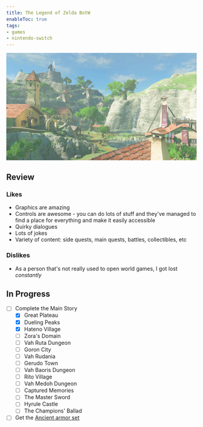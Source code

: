 ```yaml
---
title: The Legend of Zelda BotW
enableToc: true
tags:
- games
- nintendo-switch
---
```


![the legend of zelda breath of the wild cover](notes/assets/games/the-legend-of-zelda-breath-of-the-wild.jpeg)

## Review

### Likes

- Graphics are amazing
- Controls are awesome - you can do lots of stuff and they've managed to find a place for everything and make it easily accessible
- Quirky dialogues 
- Lots of jokes
- Variety of content: side quests, main quests, battles, collectibles, etc

### Dislikes
- As a person that's not really used to open world games, I got lost *constantly*


## In Progress

- [ ] Complete the Main Story
	- [x] Great Plateau
	- [x] Dueling Peaks
	- [x] Hateno Village
	- [ ] Zora's Domain
	- [ ] Vah Ruta Dungeon
	- [ ] Goron City
	- [ ] Vah Rudania
	- [ ] Gerudo Town
	- [ ] Vah Baoris Dungeon
	- [ ] Rito Village
	- [ ] Vah Medoh Dungeon
	- [ ] Captured Memories
	- [ ] The Master Sword
	- [ ] Hyrule Castle
	- [ ] The Champions' Ballad
- [ ] Get the [Ancient armor set](https://www.dexerto.com/gaming/how-to-get-the-best-armor-set-in-breath-of-the-wild-price-location-parts-more-1656234/)
